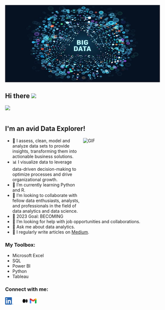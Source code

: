<!-- Header Image: START -->
<img src="/assets/data.jpg" width="1000" height="250" />
<!-- Header Image: END -->


## Hi there <img src="https://github.com/TheDudeThatCode/TheDudeThatCode/blob/master/Assets/Hi.gif" width="29px">


<!-- Animated Typing: START -->
[<img align="left" src="https://readme-typing-svg.herokuapp.com?font=Fira+Code&pause=1100&color=FF652F&width=500&lines=I'm+Adeola%2C+a+data+analyst.;Welcome+to+my+Data+Haven!;" />](https://github.com/DenverCoder1/readme-typing-svg)
<br />
<br />
<!-- Animated Typing: END -->


## I'm an avid Data Explorer!

<!-- Image Gif: START -->
<img align="right" alt="GIF"  width= "250px" height="250px" src="https://media.giphy.com/media/v1.Y2lkPTc5MGI3NjExYnhid2NvY3NwdGVkd3h1Y2d3bjk5dzAxeGNkeDd4MjcwZ3M2cHl2ayZlcD12MV9pbnRlcm5hbF9naWZfYnlfaWQmY3Q9Zw/JWuBH9rCO2uZuHBFpm/giphy.gif" />
<!-- Image Gif: END -->

<!-- About Section: START -->
- 🔭 I assess, clean, model and analyze data sets to provide insights, transforming them into actionable business solutions.
- 📊 I visualize data to leverage data-driven decision-making to optimize processes and drive organizational growth.
- 🌱 I’m currently learning Python and R.
- 🤝 I’m looking to collaborate with fellow data enthusiasts, analysts, and professionals in the field of data analytics and data science.
- 🥅 2023 Goal: BECOMING
- 🤔 I’m looking for help with job opportunities and collaborations.
- 💬 Ask me about data analytics.
- 📝 I regularly write articles on [Medium](https://adeolaosibajo.medium.com/).
<!--
- 👨‍💻 All of my projects are available at ...
- 📫 How to reach me: ...
- 😄 Pronouns: ...
- ⚡ Fun fact: I love to...
- 😻 Check out...
-->
<!-- About Section: END -->


### My Toolbox:

<!-- Languages_and_Tools Section: START -->
- Microsoft Excel
- SQL
- Power BI
- Python
- Tableau
<!-- Languages_and_Tools Section: END -->


### Connect with me:

<!-- Connect Section: START -->
</a>
<a href="https://www.linkedin.com/in/adeolaosibajo">
  <img align="left" alt="Adeola Osibajo's LinkedIn" width="26px" height="24px" src="/assets/linkedin.png" />
</a>
<a href="https://twitter.com/adeolaosibajo">
  <img align="left" alt="Adeola Osibajo | Twitter" width="26px" height="24px" src="/assets/x.svg" />
</a>
<a href="https://adeolaosibajo.medium.com">
  <img align="left" alt="Adeola Osibajo | Medium" width="26px" height="24px" src="/assets/medium.svg" />
</a>
<a href="mailto:osibajoadeola@gmail.com">
  <img align="left" alt="Adeola Osibajo | Gmail" width="26px" height="24px" src="/assets/gmail.png" />
</a>
<br />
<br />
<!-- Connect Section: END -->
